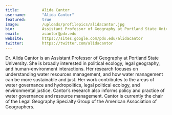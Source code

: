 ```yaml
---
title:          Alida Cantor
username:       "Alida Cantor"
featured:       true
image:          /uploads/profilepics/alidacantor.jpg
bio:            Assistant Professor of Geography at Portland State University.
email:          acantor@pdx.edu
website:        https://sites.google.com/pdx.edu/alidacantor
twitter:        https://twitter.com/alidacantor
---
```


Dr. Alida Cantor is an Assistant Professor of Geography at Portland State University. She is broadly interested in political ecology, legal geography, and human-environment interactions. Her research focuses on understanding water resources management, and how water management can be more sustainable and just. Her work contributes to the areas of water governance and hydropolitics, legal political ecology, and environmental justice. Cantor’s research also informs policy and practice of water governance and resource management. Cantor is currently the chair of the Legal Geography Specialty Group of the American Association of Geographers.
